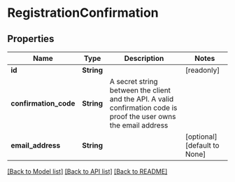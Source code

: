 # RegistrationConfirmation

## Properties
Name | Type | Description | Notes
------------ | ------------- | ------------- | -------------
**id** | **String** |  | [readonly] 
**confirmation_code** | **String** | A secret string between the client and the API. A valid confirmation code is proof the user owns the email address | 
**email_address** | **String** |  | [optional] [default to None]

[[Back to Model list]](../README.md#documentation-for-models) [[Back to API list]](../README.md#documentation-for-api-endpoints) [[Back to README]](../README.md)


